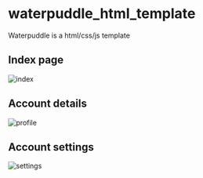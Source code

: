 # waterpuddle_html_template
Waterpuddle is a html/css/js template

## Index page
![index](https://i.imgur.com/o3A5sQv.jpg)

## Account details
![profile](https://i.imgur.com/TZuQ79k.png)

## Account settings
![settings](https://i.imgur.com/dxOz0Pz.jpg)
